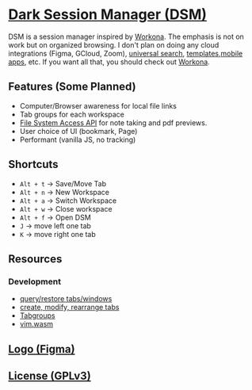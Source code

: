# [Dark Session Manager (DSM)](https://github.com/chris56974/dark-session-manager)

DSM is a session manager inspired by [Workona](https://workona.com/). The emphasis is not on work but on organized browsing. I don't plan on doing any cloud integrations (Figma, GCloud, Zoom), [universal search](https://workona.com/help/search/), [templates](https://workona.com/templates/),[mobile apps](https://workona.com/help/mobile-support/), etc. If you want all that, you should check out [Workona](https://workona.com/).

## Features (Some Planned)

- Computer/Browser awareness for local file links
- Tab groups for each workspace
- [File System Access API](https://developer.mozilla.org/en-US/docs/Web/API/File_System_Access_API) for note taking and pdf previews.
- User choice of UI (bookmark, Page)
- Performant (vanilla JS, no tracking)

## Shortcuts

- `Alt + t` -> Save/Move Tab
- `Alt + n` -> New Workspace
- `Alt + a` -> Switch Workspace
- `Alt + w` -> Close workspace
- `Alt + f` -> Open DSM
- `J` -> move left one tab
- `K` -> move right one tab

## Resources


### Development
- [query/restore tabs/windows](https://developer.chrome.com/docs/extensions/reference/sessions/)
- [create, modify, rearrange tabs](https://developer.chrome.com/docs/extensions/reference/tabs/)
- [Tabgroups](https://blog.google/products/chrome/manage-tabs-with-google-chrome/)
- [vim.wasm](https://github.com/rhysd/vim.wasm)

## [Logo (Figma)](https://www.figma.com/file/f3AxaotOiuVRECkb7Iqy8k/Dark-Session-Manager-Logo?node-id=0%3A1)

## [License (GPLv3)](https://github.com/chris56974/dark-session-manager/blob/main/LICENSE)
